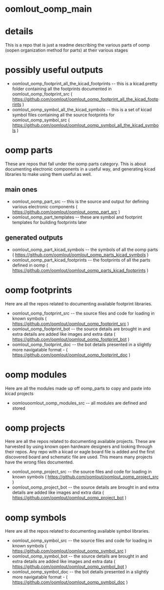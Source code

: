 # oomlout_oomp_main

# details

This is a repo that is just a readme describing the various parts of oomp (oopen organization method for parts) at their various stages


# possibly useful outputs

* oomlout_oomp_footprint_all_the_kicad_footprints -- this is a kicad.pretty folder containing all the footprints documented in oomlout_oomp_footprint_src ( https://github.com/oomlout/oomlout_oomp_footprint_all_the_kicad_footprints )
* oomlout_oomp_symbol_all_the_kicad_symbols -- this is a set of kicad symbol files containing all the source footprints for oomlout_oomp_symbol_src ( https://github.com/oomlout/oomlout_oomp_symbol_all_the_kicad_symbols )

# oomp parts

These are repos that fall under the oomp parts category. This is about documenting electronic components in a useful way, and generating kicad libraries to make using them useful as well.

## main ones  

* oomlout_oomp_part_src -- this is the source and output for defining various electronic components ( https://github.com/oomlout/oomlout_oomp_part_src )
* oomlout_oomp_part_templates  -- these are symbol and footprint templates for building footprints later

## generated outputs  

* oomlout_oomp_part_kicad_symbols -- the symbols of all the oomp parts ( https://github.com/oomlout/oomlout_oomp_parts_kicad_symbols )
* oomlout_oomp_part_kicad_footprints -- the footprints of all the parts defined in oomp ( https://github.com/oomlout/oomlout_oomp_parts_kicad_footprints )

# oomp footprints

Here are all the repos related to documenting available footprint libraries.

* oomlout_oomp_footprint_src -- the source files and code for loading in known symbols ( https://github.com/oomlout/oomlout_oomp_footprint_src )
* oomlout_oomp_footprint_bot -- the source details are brought in and extra details are added like images and extra data ( https://github.com/oomlout/oomlout_oomp_footprint_bot )
* oomlout_oomp_footprint_doc -- the bot details presented in a slightly more navigatable format - ( https://github.com/oomlout/oomlout_oomp_footprint_doc )

# oomp modules

Here are all the modules made up off oomp_parts to copy and paste into kicad projects

* oomlouoomlout_oomp_modules_src -- all modules are defined and stored

# oomp projects

Here are all the repos related to documenting available projects. These are harvested by using known open hardware designers and looking through their repos. Any repo with a kicad or eagle board file is added and the first discovered board and schematic file are used. This means many projects have the wrong files documented.

* oomlout_oomp_project_src -- the source files and code for loading in known symbols ( https://github.com/oomlout/oomlout_oomp_project_src )
* oomlout_oomp_project_bot -- the source details are brought in and extra details are added like images and extra data ( https://github.com/oomlout/oomlout_oomp_project_bot )

# oomp symbols

Here are all the repos related to documenting available symbol libraries.

* oomlout_oomp_symbol_src -- the source files and code for loading in known symbols ( https://github.com/oomlout/oomlout_oomp_symbol_src )
* oomlout_oomp_symbol_bot -- the source details are brought in and extra details are added like images and extra data ( https://github.com/oomlout/oomlout_oomp_symbol_bot )
* oomlout_oomp_symbol_doc -- the bot details presented in a slightly more navigatable format - ( https://github.com/oomlout/oomlout_oomp_symbol_doc )

